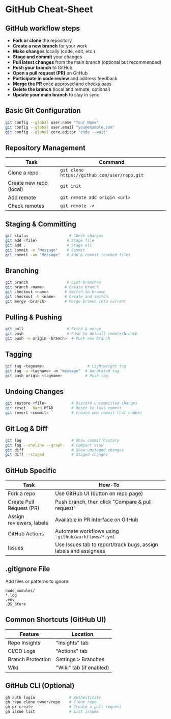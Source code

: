 # GitHub Cheat-Sheet

## GitHub workflow steps
* **Fork or clone** the repository
* **Create a new branch** for your work
* **Make changes** locally (code, edit, etc.)
* **Stage and commit** your changes
* **Pull latest changes** from the main branch (optional but recommended)
* **Push your branch** to GitHub
* **Open a pull request (PR)** on GitHub
* **Participate in code review** and address feedback
* **Merge the PR** once approved and checks pass
* **Delete the branch** (local and remote, optional)
* **Update your main branch** to stay in sync

## **Basic Git Configuration**

```bash
git config --global user.name "Your Name"
git config --global user.email "you@example.com"
git config --global core.editor "code --wait"
```

## **Repository Management**

| Task                    | Command                                      |
| ----------------------- | -------------------------------------------- |
| Clone a repo            | `git clone https://github.com/user/repo.git` |
| Create new repo (local) | `git init`                                   |
| Add remote              | `git remote add origin <url>`                |
| Check remotes           | `git remote -v`                              |

## **Staging & Committing**

```bash
git status                  # Check changes
git add <file>             # Stage file
git add .                  # Stage all
git commit -m "Message"    # Commit
git commit -am "Message"   # Add & commit tracked files
```

## **Branching**

```bash
git branch                 # List branches
git branch <name>         # Create branch
git checkout <name>       # Switch to branch
git checkout -b <name>    # Create and switch
git merge <branch>        # Merge branch into current
```

## **Pulling & Pushing**

```bash
git pull                   # Fetch & merge
git push                   # Push to default remote/branch
git push -u origin <branch>  # Push new branch
```

## **Tagging**

```bash
git tag <tagname>                   # Lightweight tag
git tag -a <tagname> -m "message"  # Annotated tag
git push origin <tagname>          # Push tag
```

## **Undoing Changes**

```bash
git restore <file>           # Discard uncommitted changes
git reset --hard HEAD        # Reset to last commit
git revert <commit>          # Create new commit that undoes
```

## **Git Log & Diff**

```bash
git log                      # Show commit history
git log --oneline --graph    # Compact view
git diff                     # Show unstaged changes
git diff --staged            # Staged changes
```

## **GitHub Specific**

| Task                     | How-To                                                           |
| ------------------------ | ---------------------------------------------------------------- |
| Fork a repo              | Use GitHub UI (button on repo page)                              |
| Create Pull Request (PR) | Push branch, then click "Compare & pull request"                 |
| Assign reviewers, labels | Available in PR interface on GitHub                              |
| GitHub Actions           | Automate workflows using `.github/workflows/*.yml`               |
| Issues                   | Use Issues tab to report/track bugs, assign labels and assignees |

## **.gitignore File**

Add files or patterns to ignore:

```
node_modules/
*.log
.env
.DS_Store
```

## **Common Shortcuts (GitHub UI)**

| Feature           | Location                |
| ----------------- | ----------------------- |
| Repo Insights     | "Insights" tab          |
| CI/CD Logs        | "Actions" tab           |
| Branch Protection | Settings > Branches     |
| Wiki              | "Wiki" tab (if enabled) |

## **GitHub CLI (Optional)**

```bash
gh auth login               # Authenticate
gh repo clone owner/repo    # Clone repo
gh pr create                # Create a pull request
gh issue list               # List issues
```
